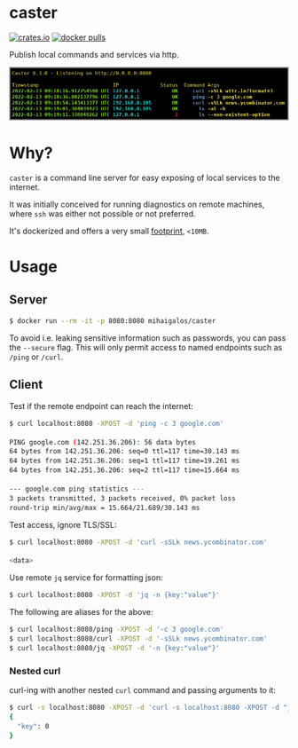 # caster

[![crates.io](https://img.shields.io/crates/d/caster.svg)](https://crates.io/crates/caster) [![docker pulls](https://img.shields.io/docker/pulls/mihaigalos/caster)](https://hub.docker.com/r/mihaigalos/caster)

Publish local commands and services via http.

![caster](screenshots/caster.png)

# Why?

`caster` is a command line server for easy exposing of local services to the internet.

It was initially conceived for running diagnostics on remote machines, where `ssh` was either not possible or not preferred.

It's dockerized and offers a very small [footprint](https://contains.dev/mihaigalos/caster), `<10MB`.

# Usage

## Server
```bash
$ docker run --rm -it -p 8080:8080 mihaigalos/caster
```
To avoid i.e. leaking sensitive information such as passwords, you can pass the `--secure` flag. This will only permit access to named endpoints such as `/ping` or `/curl`.

## Client

Test if the remote endpoint can reach the internet:
```bash
$ curl localhost:8080 -XPOST -d 'ping -c 3 google.com'

PING google.com (142.251.36.206): 56 data bytes
64 bytes from 142.251.36.206: seq=0 ttl=117 time=30.143 ms
64 bytes from 142.251.36.206: seq=1 ttl=117 time=19.261 ms
64 bytes from 142.251.36.206: seq=2 ttl=117 time=15.664 ms

--- google.com ping statistics ---
3 packets transmitted, 3 packets received, 0% packet loss
round-trip min/avg/max = 15.664/21.689/30.143 ms
```

Test access, ignore TLS/SSL:
```bash
$ curl localhost:8080 -XPOST -d 'curl -sSLk news.ycombinator.com'

<data>
```

Use remote `jq` service for formatting json:
```bash
$ curl localhost:8080 -XPOST -d 'jq -n {key:"value"}'
```

The following are aliases for the above:
```bash
$ curl localhost:8080/ping -XPOST -d '-c 3 google.com'
$ curl localhost:8080/curl -XPOST -d '-sSLk news.ycombinator.com'
$ curl localhost:8080/jq -XPOST -d '-n {key:"value"}'
```

### Nested curl

curl-ing with another nested `curl` command and passing arguments to it:

```bash
$ curl -s localhost:8080 -XPOST -d 'curl -s localhost:8080 -XPOST -d "jq -n {\"key\":0}"'
{
  "key": 0
}
```